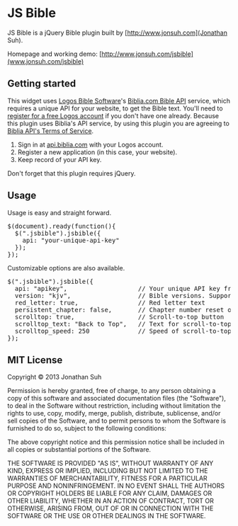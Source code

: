 # JS Bible

JS Bible is a jQuery Bible plugin built by [http://www.jonsuh.com](Jonathan Suh).

Homepage and working demo: [http://www.jonsuh.com/jsbible](www.jonsuh.com/jsbible)

## Getting started

This widget uses [Logos Bible Software](http://www.logos.com)'s [Biblia.com Bible API](http://api.biblia.com) service, which requires a unique API for your website, to get the Bible text. You'll need to [register for a free Logos account](https://www.logos.com/register) if you don't have one already. Because this plugin uses Biblia's API service, by using this plugin you are agreeing to [Biblia API's Terms of Service](http://api.biblia.com/docs/Terms_of_Use).

1.  Sign in at [api.biblia.com](http://api.biblia.com/v1/Users/SignIn) with your Logos account.
2.  Register a new application (in this case, your website).
3.  Keep record of your API key.

Don't forget that this plugin requires jQuery.

## Usage

Usage is easy and straight forward.

<pre>$(document).ready(function(){
  $(".jsbible").jsbible({
    api: "your-unique-api-key"
  });
});</pre>

Customizable options are also available.

<pre>$(".jsbible").jsbible({
  api: "apikey",                   // Your unique API key from api.biblia.com
  version: "kjv",                  // Bible versions. Supports: KJV, ASV, AV
  red_letter: true,                // Red letter text
  persistent_chapter: false,       // Chapter number reset on book change
  scrolltop: true,                 // Scroll-to-top button
  scrolltop_text: "Back to Top",   // Text for scroll-to-top button
  scrolltop_speed: 250             // Speed of scroll-to-top animation in milliseconds
});</pre>

## MIT License

Copyright © 2013 Jonathan Suh

Permission is hereby granted, free of charge, to any person obtaining a copy of this software and associated documentation files (the "Software"), to deal in the Software without restriction, including without limitation the rights to use, copy, modify, merge, publish, distribute, sublicense, and/or sell copies of the Software, and to permit persons to whom the Software is furnished to do so, subject to the following conditions:

The above copyright notice and this permission notice shall be included in all copies or substantial portions of the Software.

THE SOFTWARE IS PROVIDED "AS IS", WITHOUT WARRANTY OF ANY KIND, EXPRESS OR IMPLIED, INCLUDING BUT NOT LIMITED TO THE WARRANTIES OF MERCHANTABILITY, FITNESS FOR A PARTICULAR PURPOSE AND NONINFRINGEMENT. IN NO EVENT SHALL THE AUTHORS OR COPYRIGHT HOLDERS BE LIABLE FOR ANY CLAIM, DAMAGES OR OTHER LIABILITY, WHETHER IN AN ACTION OF CONTRACT, TORT OR OTHERWISE, ARISING FROM, OUT OF OR IN CONNECTION WITH THE SOFTWARE OR THE USE OR OTHER DEALINGS IN THE SOFTWARE.